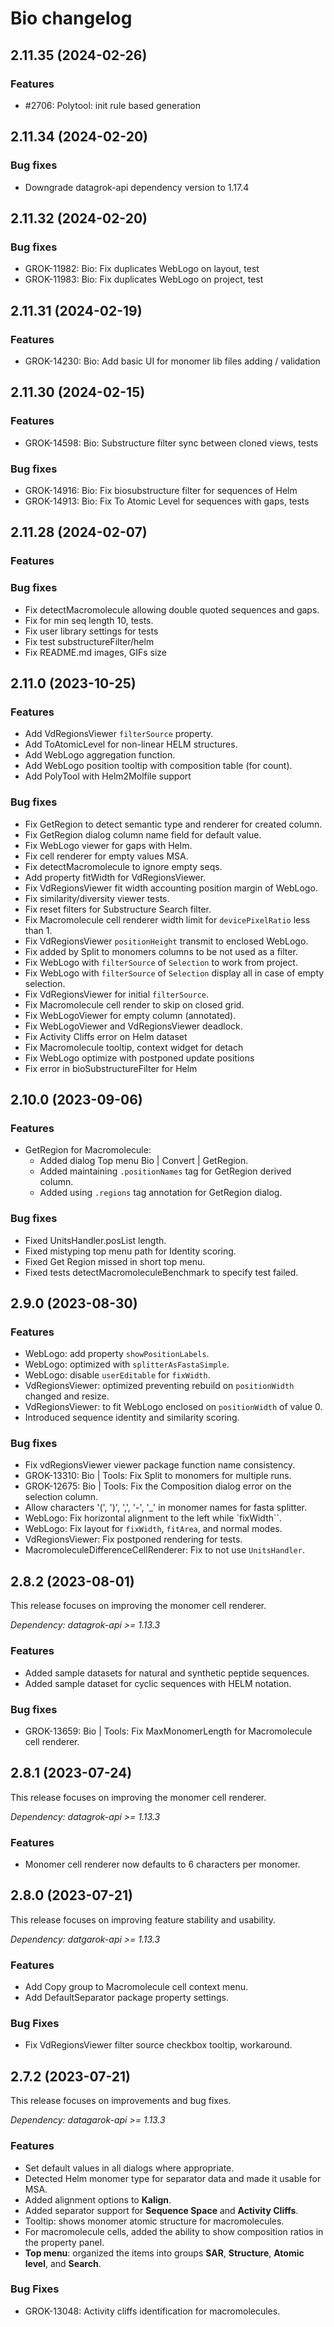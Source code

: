 # Bio changelog

## 2.11.35 (2024-02-26)

### Features

* #2706: Polytool: init rule based generation

## 2.11.34 (2024-02-20)

### Bug fixes

* Downgrade datagrok-api dependency version to 1.17.4

## 2.11.32 (2024-02-20)

### Bug fixes

* GROK-11982: Bio: Fix duplicates WebLogo on layout, test
* GROK-11983: Bio: Fix duplicates WebLogo on project, test

## 2.11.31 (2024-02-19)

### Features

* GROK-14230: Bio: Add basic UI for monomer lib files adding / validation

## 2.11.30 (2024-02-15)

### Features

* GROK-14598: Bio: Substructure filter sync between cloned views, tests

### Bug fixes

* GROK-14916: Bio: Fix biosubstructure filter for sequences of Helm
* GROK-14913: Bio: Fix To Atomic Level for sequences with gaps, tests

## 2.11.28 (2024-02-07)

### Features

### Bug fixes

* Fix detectMacromolecule allowing double quoted sequences and gaps.
* Fix for min seq length 10, tests.
* Fix user library settings for tests
* Fix test substructureFilter/helm
* Fix README.md images, GIFs size

## 2.11.0 (2023-10-25)

### Features

* Add VdRegionsViewer `filterSource` property.
* Add ToAtomicLevel for non-linear HELM structures.
* Add WebLogo aggregation function.
* Add WebLogo position tooltip with composition table (for count).
* Add PolyTool with Helm2Molfile support

### Bug fixes

* Fix GetRegion to detect semantic type and renderer for created column.
* Fix GetRegion dialog column name field for default value.
* Fix WebLogo viewer for gaps with Helm.
* Fix cell renderer for empty values MSA.
* Fix detectMacromolecule to ignore empty seqs.
* Add property fitWidth for VdRegionsViewer.
* Fix VdRegionsViewer fit width accounting position margin of WebLogo.
* Fix similarity/diversity viewer tests.
* Fix reset filters for Substructure Search filter.
* Fix Macromolecule cell renderer width limit for `devicePixelRatio` less than 1.
* Fix VdRegionsViewer `positionHeight` transmit to enclosed WebLogo.
* Fix added by Split to monomers columns to be not used as a filter.
* Fix WebLogo with `filterSource` of `Selection` to work from project.
* Fix WebLogo with `filterSource` of `Selection` display all in case of empty selection.
* Fix VdRegionsViewer for initial `filterSource`.
* Fix Macromolecule cell render to skip on closed grid.
* Fix WebLogoViewer for empty column (annotated).
* Fix WebLogoViewer and VdRegionsViewer deadlock.
* Fix Activity Cliffs error on Helm dataset
* Fix Macromolecule tooltip, context widget for detach
* Fix WebLogo optimize with postponed update positions
* Fix error in bioSubstructureFilter for Helm

## 2.10.0 (2023-09-06)

### Features

* GetRegion for Macromolecule:
  * Added dialog Top menu Bio | Convert | GetRegion.
  * Added maintaining `.positionNames` tag for GetRegion derived column.
  * Added using `.regions` tag annotation for GetRegion dialog.

### Bug fixes

* Fixed UnitsHandler.posList length.
* Fixed mistyping top menu path for Identity scoring.
* Fixed Get Region missed in short top menu.
* Fixed tests detectMacromoleculeBenchmark to specify test failed.

## 2.9.0 (2023-08-30)

### Features

* WebLogo: add property `showPositionLabels`.
* WebLogo: optimized with `splitterAsFastaSimple`.
* WebLogo: disable `userEditable` for `fixWidth`.
* VdRegionsViewer: optimized preventing rebuild on `positionWidth` changed and resize.
* VdRegionsViewer: to fit WebLogo enclosed on `positionWidth` of value 0.
* Introduced sequence identity and similarity scoring.

### Bug fixes

* Fix vdRegionsViewer viewer package function name consistency.
* GROK-13310: Bio | Tools: Fix Split to monomers for multiple runs.
* GROK-12675: Bio | Tools: Fix the Composition dialog error on the selection column.
* Allow characters '(', ')', ',', '-', '_' in monomer names for fasta splitter.
* WebLogo: Fix horizontal alignment to the left while `fixWidth``.
* WebLogo: Fix layout for `fixWidth`, `fitArea`, and normal modes.
* VdRegionsViewer: Fix postponed rendering for tests.
* MacromoleculeDifferenceCellRenderer: Fix to not use `UnitsHandler`.

## 2.8.2 (2023-08-01)

This release focuses on improving the monomer cell renderer.

*Dependency: datagrok-api >= 1.13.3*

### Features

* Added sample datasets for natural and synthetic peptide sequences.
* Added sample dataset for cyclic sequences with HELM notation.

### Bug fixes

* GROK-13659: Bio | Tools: Fix MaxMonomerLength for Macromolecule cell renderer.

## 2.8.1 (2023-07-24)

This release focuses on improving the monomer cell renderer.

*Dependency: datagrok-api >= 1.13.3*

### Features

* Monomer cell renderer now defaults to 6 characters per monomer.

## 2.8.0 (2023-07-21)

This release focuses on improving feature stability and usability.

*Dependency: datgarok-api >= 1.13.3*

### Features

* Add Copy group to Macromolecule cell context menu.
* Add DefaultSeparator package property settings.

### Bug Fixes

* Fix VdRegionsViewer filter source checkbox tooltip, workaround.

## 2.7.2 (2023-07-21)

This release focuses on improvements and bug fixes.

*Dependency: datagarok-api >= 1.13.3*

### Features

* Set default values in all dialogs where appropriate.
* Detected Helm monomer type for separator data and made it usable for MSA.
* Added alignment options to **Kalign**.
* Added separator support for **Sequence Space** and **Activity Cliffs**.
* Tooltip: shows monomer atomic structure for macromolecules.
* For macromolecule cells, added the ability to show composition ratios in the property panel.
* **Top menu**: organized the items into groups **SAR**, **Structure**, **Atomic level**, and **Search**.

### Bug Fixes

* GROK-13048: Activity cliffs identification for macromolecules.
